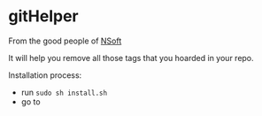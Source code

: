 # gitHelper
From the good people of [NSoft](https://www.nsoft.ba/hr/pocetna/)

It will help you remove all those tags that you hoarded in your repo. 

Installation process:
 - run `sudo sh install.sh`
 - go to  

